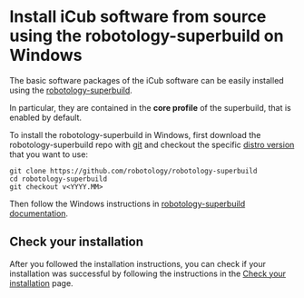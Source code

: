 # Install iCub software from source using the robotology-superbuild on Windows

The basic software packages of the iCub software can be easily installed using the [robotology-superbuild](https://github.com/robotology/robotology-superbuild).

In particular, they are contained in the **core profile** of the superbuild, that is enabled by default.

To install the robotology-superbuild in Windows, first download the robotology-superbuild repo with [git](https://git-scm.com/) and checkout the specific [distro version](../sw_versioning_table/index.md) that you want to use:
~~~
git clone https://github.com/robotology/robotology-superbuild
cd robotology-superbuild
git checkout v<YYYY.MM>
~~~

Then follow the Windows instructions in [robotology-superbuild documentation](https://github.com/robotology/robotology-superbuild#windows-from-source).

## Check your installation
After you followed the installation instructions, you can check if your installation was successful by following the instructions in the [Check your installation](sw_installation/check_your_installation.md) page.
